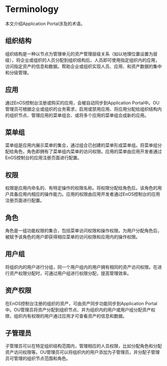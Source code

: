 # Terminology

本文介绍Application Portal涉及的术语。

## 组织结构

组织结构是一种以节点为管理单元的资产管理层级关系（如以地理位置设置为层级），将企业或组织的人员分配到组织结构后，人员即可使用指定组织内的应用，访问指定资产的信息和数据。帮助企业或组织实现人员、应用、和资产数据的集中和分级管理。

## 应用

通过EnOS控制台注册或购买的应用，会被自动同步到Application Portal中。OU管理员可根据企业或组织的业务需求，启用或禁用应用、将应用分配给组织结构内的组织节点、管理应用的菜单组合、或将多个应用的菜单组合成新的应用。

## 菜单组

菜单组是应用内展示菜单的集合，通过组合已创建的菜单形成菜单组。将菜单组分配给角色，角色即拥有了菜单组内菜单的访问权限。应用的菜单由应用开发者通过EnOS控制台的应用注册页面进行配置。

## 权限

权限是应用内命名的、有特定操作的权限名称。将权限分配给角色后，该角色的用户具备应用内相应的操作能力。应用的权限由应用开发者通过EnOS控制台的应用注册页面进行配置。

## 角色

角色是一组功能权限的集合，包括菜单访问权限和操作权限。为用户分配角色后，被赋予该角色的用户即获得相应菜单的访问权限和应用内的操作权限。

## 用户组

将组织内的用户进行分组，同一个用户组内的用户拥有相同的资产访问权限。在进行资产权限分配时，可通过用户组进行权限分配，提高管理效率。

## 资产权限

在EnOS控制台注册的组织的资产，可由资产同步功能同步到Application Portal中。OU管理员将资产分配到组织节点、并为组织内的用户或用户组分配资产权限，组织内有权限的用户通过应用才可查看资产的信息和数据。

## 子管理员

子管理员可以在特定组织结构范围内，管理相应的人员权限，比如分配角色和分配资产访问权限等。OU管理员可以将组织内的用户添加为子管理员，并分配子管理员可管理的组织节点范围和角色。
